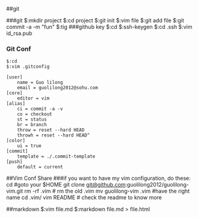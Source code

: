 ##git

###git
    $:mkdir project
    $:cd project
    $:git init
    $:vim file
    $:git add file
    $:git commit -a -m "fun"
    $:tig
###github key
    $:cd
    $:ssh-keygen
    $:cd .ssh
    $:vim id_rsa.pub
### Git Conf 
    $:cd
    $:vim .gitconfig

    [user]
        name = Guo lilong
        email = guolilong2012@sohu.com
    [core]
        editor = vim
    [alias]
        ci = commit -a -v
        co = checkout
        st = status
        br = branch
        throw = reset --hard HEAD
        throwh = reset --hard HEAD^
    [color]
        ui = true
    [commit]
        template = ./.commit-template
    [push]
        default = current

##Vim Conf Share
###if you want to have my vim configuration, do these:
    cd                       #goto your $HOME
    git clone git@github.com:guolilong2012/guolilong-vim.git
    rm -rf .vim              # rm the old .vim
    mv guolilong-vim .vim    #have the right name
    cd .vim/
    vim README              # check the readme to know more

##markdown
    $:vim file.md
    $:markdown file.md > file.html
